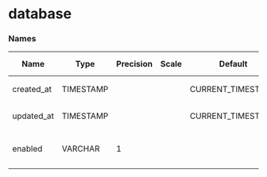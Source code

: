 # database

### Names

| Name       | Type      | Precision | Scale | Default           | Logical Name       |
| ---------- | --------- | --------- | ----- | ----------------- | ------------------ |
| created_at | TIMESTAMP |           |       | CURRENT_TIMESTAMP | 생성일시           |
| updated_at | TIMESTAMP |           |       | CURRENT_TIMESTAMP | 종료일시           |
| enabled    | VARCHAR   | 1         |       |                   | 사용구분 - 1: 사용 |
